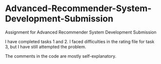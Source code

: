# Advanced-Recommender-System-Development-Submission
Assignment for Advanced Recommender System Development Submission

I have completed tasks 1 and 2. I faced difficulties in the rating file for task 3, but I have still attempted the problem.

The comments in the code are mostly self-explanatory.
